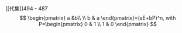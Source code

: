 [[代集]]494 - 487
$$
\begin{pmatrix}
a &b\\ \\
b & a
\end{pmatrix}=(aE+bP)^n, with  P=\begin{pmatrix}
0 & 1 \\
1 & 0
\end{pmatrix}
$$
